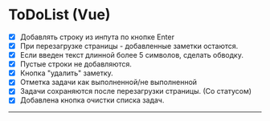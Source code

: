 # ToDoList (Vue)
- [x] Добавлять строку из инпута по кнопке Enter
- [x] При перезагрузке страницы - добавленные заметки остаются. 
- [x] Если введен текст длинной более 5 символов, сделать обводку.
- [x] Пустые строки не добавляются.
- [x] Кнопка "удалить" заметку.
- [x] Отметка задачи как выполненной/не выполненной
- [x] Задачи сохраняются после перезагрузки страницы. (Со статусом) 
- [x] Добавлена кнопка очистки списка задач.
--------------------------

